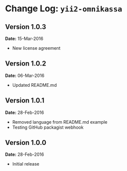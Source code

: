 Change Log: `yii2-omnikassa`
============================


## Version 1.0.3

**Date:** 15-Mar-2016

- New license agreement


## Version 1.0.2

**Date:** 06-Mar-2016

- Updated README.md


## Version 1.0.1

**Date:** 28-Feb-2016

- Removed language from README.md example
- Testing GitHub packagist webhook


## Version 1.0.0

**Date:** 28-Feb-2016

- Initial release
